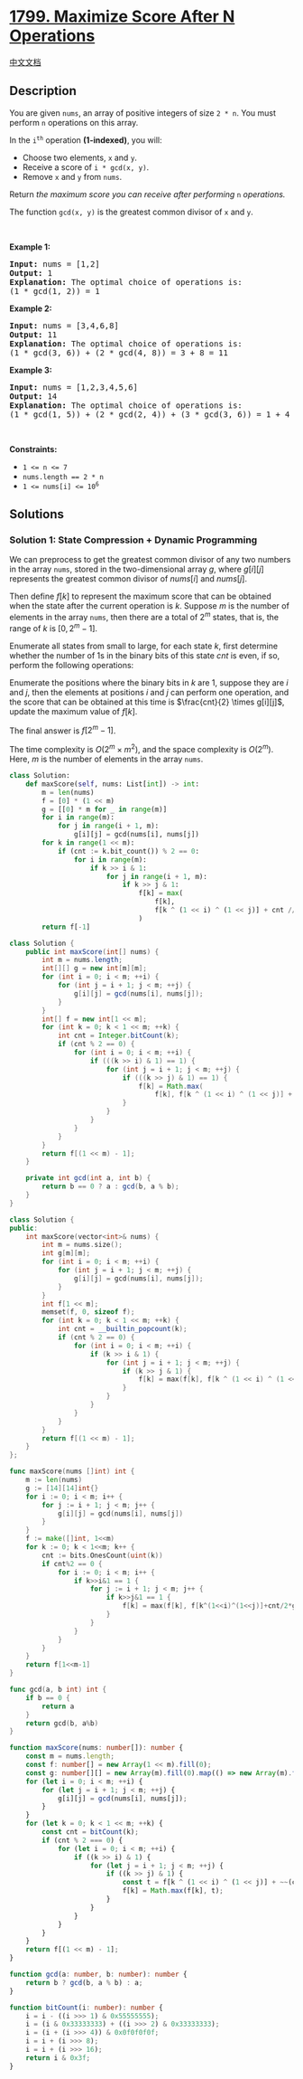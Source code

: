 # [1799. Maximize Score After N Operations](https://leetcode.com/problems/maximize-score-after-n-operations)

[中文文档](/solution/1700-1799/1799.Maximize%20Score%20After%20N%20Operations/README.md)

<!-- tags:Bit Manipulation,Array,Math,Dynamic Programming,Backtracking,Bitmask,Number Theory -->

## Description

<p>You are given <code>nums</code>, an array of positive integers of size <code>2 * n</code>. You must perform <code>n</code> operations on this array.</p>

<p>In the <code>i<sup>th</sup></code> operation <strong>(1-indexed)</strong>, you will:</p>

<ul>
	<li>Choose two elements, <code>x</code> and <code>y</code>.</li>
	<li>Receive a score of <code>i * gcd(x, y)</code>.</li>
	<li>Remove <code>x</code> and <code>y</code> from <code>nums</code>.</li>
</ul>

<p>Return <em>the maximum score you can receive after performing </em><code>n</code><em> operations.</em></p>

<p>The function <code>gcd(x, y)</code> is the greatest common divisor of <code>x</code> and <code>y</code>.</p>

<p>&nbsp;</p>
<p><strong class="example">Example 1:</strong></p>

<pre>
<strong>Input:</strong> nums = [1,2]
<strong>Output:</strong> 1
<strong>Explanation:</strong>&nbsp;The optimal choice of operations is:
(1 * gcd(1, 2)) = 1
</pre>

<p><strong class="example">Example 2:</strong></p>

<pre>
<strong>Input:</strong> nums = [3,4,6,8]
<strong>Output:</strong> 11
<strong>Explanation:</strong>&nbsp;The optimal choice of operations is:
(1 * gcd(3, 6)) + (2 * gcd(4, 8)) = 3 + 8 = 11
</pre>

<p><strong class="example">Example 3:</strong></p>

<pre>
<strong>Input:</strong> nums = [1,2,3,4,5,6]
<strong>Output:</strong> 14
<strong>Explanation:</strong>&nbsp;The optimal choice of operations is:
(1 * gcd(1, 5)) + (2 * gcd(2, 4)) + (3 * gcd(3, 6)) = 1 + 4 + 9 = 14
</pre>

<p>&nbsp;</p>
<p><strong>Constraints:</strong></p>

<ul>
	<li><code>1 &lt;= n &lt;= 7</code></li>
	<li><code>nums.length == 2 * n</code></li>
	<li><code>1 &lt;= nums[i] &lt;= 10<sup>6</sup></code></li>
</ul>

## Solutions

### Solution 1: State Compression + Dynamic Programming

We can preprocess to get the greatest common divisor of any two numbers in the array `nums`, stored in the two-dimensional array $g$, where $g[i][j]$ represents the greatest common divisor of $nums[i]$ and $nums[j]$.

Then define $f[k]$ to represent the maximum score that can be obtained when the state after the current operation is $k$. Suppose $m$ is the number of elements in the array `nums`, then there are a total of $2^m$ states, that is, the range of $k$ is $[0, 2^m - 1]$.

Enumerate all states from small to large, for each state $k$, first determine whether the number of $1$s in the binary bits of this state $cnt$ is even, if so, perform the following operations:

Enumerate the positions where the binary bits in $k$ are 1, suppose they are $i$ and $j$, then the elements at positions $i$ and $j$ can perform one operation, and the score that can be obtained at this time is $\frac{cnt}{2} \times g[i][j]$, update the maximum value of $f[k]$.

The final answer is $f[2^m - 1]$.

The time complexity is $O(2^m \times m^2)$, and the space complexity is $O(2^m)$. Here, $m$ is the number of elements in the array `nums`.

<!-- tabs:start -->

```python
class Solution:
    def maxScore(self, nums: List[int]) -> int:
        m = len(nums)
        f = [0] * (1 << m)
        g = [[0] * m for _ in range(m)]
        for i in range(m):
            for j in range(i + 1, m):
                g[i][j] = gcd(nums[i], nums[j])
        for k in range(1 << m):
            if (cnt := k.bit_count()) % 2 == 0:
                for i in range(m):
                    if k >> i & 1:
                        for j in range(i + 1, m):
                            if k >> j & 1:
                                f[k] = max(
                                    f[k],
                                    f[k ^ (1 << i) ^ (1 << j)] + cnt // 2 * g[i][j],
                                )
        return f[-1]
```

```java
class Solution {
    public int maxScore(int[] nums) {
        int m = nums.length;
        int[][] g = new int[m][m];
        for (int i = 0; i < m; ++i) {
            for (int j = i + 1; j < m; ++j) {
                g[i][j] = gcd(nums[i], nums[j]);
            }
        }
        int[] f = new int[1 << m];
        for (int k = 0; k < 1 << m; ++k) {
            int cnt = Integer.bitCount(k);
            if (cnt % 2 == 0) {
                for (int i = 0; i < m; ++i) {
                    if (((k >> i) & 1) == 1) {
                        for (int j = i + 1; j < m; ++j) {
                            if (((k >> j) & 1) == 1) {
                                f[k] = Math.max(
                                    f[k], f[k ^ (1 << i) ^ (1 << j)] + cnt / 2 * g[i][j]);
                            }
                        }
                    }
                }
            }
        }
        return f[(1 << m) - 1];
    }

    private int gcd(int a, int b) {
        return b == 0 ? a : gcd(b, a % b);
    }
}
```

```cpp
class Solution {
public:
    int maxScore(vector<int>& nums) {
        int m = nums.size();
        int g[m][m];
        for (int i = 0; i < m; ++i) {
            for (int j = i + 1; j < m; ++j) {
                g[i][j] = gcd(nums[i], nums[j]);
            }
        }
        int f[1 << m];
        memset(f, 0, sizeof f);
        for (int k = 0; k < 1 << m; ++k) {
            int cnt = __builtin_popcount(k);
            if (cnt % 2 == 0) {
                for (int i = 0; i < m; ++i) {
                    if (k >> i & 1) {
                        for (int j = i + 1; j < m; ++j) {
                            if (k >> j & 1) {
                                f[k] = max(f[k], f[k ^ (1 << i) ^ (1 << j)] + cnt / 2 * g[i][j]);
                            }
                        }
                    }
                }
            }
        }
        return f[(1 << m) - 1];
    }
};
```

```go
func maxScore(nums []int) int {
	m := len(nums)
	g := [14][14]int{}
	for i := 0; i < m; i++ {
		for j := i + 1; j < m; j++ {
			g[i][j] = gcd(nums[i], nums[j])
		}
	}
	f := make([]int, 1<<m)
	for k := 0; k < 1<<m; k++ {
		cnt := bits.OnesCount(uint(k))
		if cnt%2 == 0 {
			for i := 0; i < m; i++ {
				if k>>i&1 == 1 {
					for j := i + 1; j < m; j++ {
						if k>>j&1 == 1 {
							f[k] = max(f[k], f[k^(1<<i)^(1<<j)]+cnt/2*g[i][j])
						}
					}
				}
			}
		}
	}
	return f[1<<m-1]
}

func gcd(a, b int) int {
	if b == 0 {
		return a
	}
	return gcd(b, a%b)
}
```

```ts
function maxScore(nums: number[]): number {
    const m = nums.length;
    const f: number[] = new Array(1 << m).fill(0);
    const g: number[][] = new Array(m).fill(0).map(() => new Array(m).fill(0));
    for (let i = 0; i < m; ++i) {
        for (let j = i + 1; j < m; ++j) {
            g[i][j] = gcd(nums[i], nums[j]);
        }
    }
    for (let k = 0; k < 1 << m; ++k) {
        const cnt = bitCount(k);
        if (cnt % 2 === 0) {
            for (let i = 0; i < m; ++i) {
                if ((k >> i) & 1) {
                    for (let j = i + 1; j < m; ++j) {
                        if ((k >> j) & 1) {
                            const t = f[k ^ (1 << i) ^ (1 << j)] + ~~(cnt / 2) * g[i][j];
                            f[k] = Math.max(f[k], t);
                        }
                    }
                }
            }
        }
    }
    return f[(1 << m) - 1];
}

function gcd(a: number, b: number): number {
    return b ? gcd(b, a % b) : a;
}

function bitCount(i: number): number {
    i = i - ((i >>> 1) & 0x55555555);
    i = (i & 0x33333333) + ((i >>> 2) & 0x33333333);
    i = (i + (i >>> 4)) & 0x0f0f0f0f;
    i = i + (i >>> 8);
    i = i + (i >>> 16);
    return i & 0x3f;
}
```

<!-- tabs:end -->

<!-- end -->
